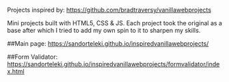 Projects inspired by: https://github.com/bradtraversy/vanillawebprojects

Mini projects built with HTML5, CSS & JS. Each project took the original as a base after which I tried to add my own spin to it to sharpen my skills.

##Main page: https://sandorteleki.github.io/inspiredvanillawebprojects/

##Form Validator: https://sandorteleki.github.io/inspiredvanillawebprojects/formvalidator/index.html